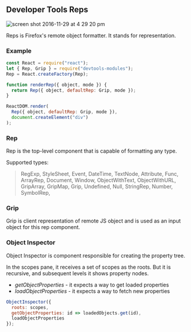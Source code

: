 ## Developer Tools Reps

![screen shot 2016-11-29 at 4 29 20 pm](https://cloud.githubusercontent.com/assets/254562/20961679/0cffc708-bc34-11e6-952a-9d920af67054.png)


Reps is Firefox's remote object formatter. It stands for representation.


### Example

```js
const React = require("react");
let { Rep, Grip } = require("devtools-modules");
Rep = React.createFactory(Rep);

function renderRep({ object, mode }) {
  return Rep({ object, defaultRep: Grip, mode });
}

ReactDOM.render(
  Rep({ object, defaultRep: Grip, mode }),
  document.createElement("div")
);
```

### Rep
Rep is the top-level component that is capable of formatting any type.

Supported types:
> RegExp, StyleSheet, Event, DateTime, TextNode, Attribute, Func, ArrayRep, Document, Window, ObjectWithText, ObjectWithURL, GripArray, GripMap, Grip, Undefined, Null, StringRep, Number, SymbolRep,


### Grip
Grip is client representation of remote JS object and is used as an input object for this rep component.


### Object Inspector

Object Inspector is component responsible for creating the property tree.

In the scopes pane, it receives a set of scopes as the roots. But it is recursive, and subsequent levels it shows property nodes.

* *getObjectProperties* - it expects a way to get loaded properties
* *loadObjectProperties* - it expects a way to fetch new properties

```js
ObjectInspector({
  roots: scopes,
  getObjectProperties: id => loadedObjects.get(id),
  loadObjectProperties
});
```

